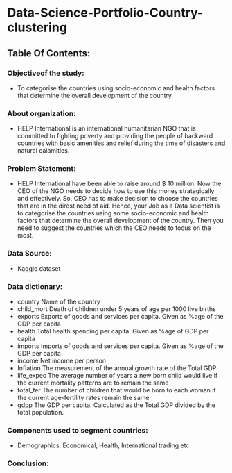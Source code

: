 # Data-Science-Portfolio-Country-clustering

## Table Of Contents:

### Objectiveof the study:
- To categorise the countries using socio-economic and health factors that determine the overall development of the country.

### About organization:
- HELP International is an international humanitarian NGO that is committed to fighting poverty and providing the people of backward countries with basic amenities and relief during the time of disasters and natural calamities.

### Problem Statement:
- HELP International have been able to raise around $ 10 million. Now the CEO of the NGO needs to decide how to use this money strategically and effectively. So, CEO has to make decision to choose the countries that are in the direst need of aid. Hence, your Job as a Data scientist is to categorise the countries using some socio-economic and health factors that determine the overall development of the country. Then you need to suggest the countries which the CEO needs to focus on the most.

### Data Source: 
- Kaggle dataset

### Data dictionary:
- country		   Name of the country
- child_mort 	 Death of children under 5 years of age per 1000 live births
- exports 	   Exports of goods and services per capita. Given as %age of the GDP per capita
- health 		   Total health spending per capita. Given as %age of GDP per capita
- imports 	   Imports of goods and services per capita. Given as %age of the GDP per capita
- income 		   Net income per person
- Inflation	   The measurement of the annual growth rate of the Total GDP
- life_expec	 The average number of years a new born child would live if the current mortality patterns are to remain the same
- total_fer	   The number of children that would be born to each woman if the current age-fertility rates remain the same
- gdpp		     The GDP per capita. Calculated as the Total GDP divided by the total population.

### Components used to segment countries:
- Demographics, Economical, Health, International trading etc

### Conclusion:

